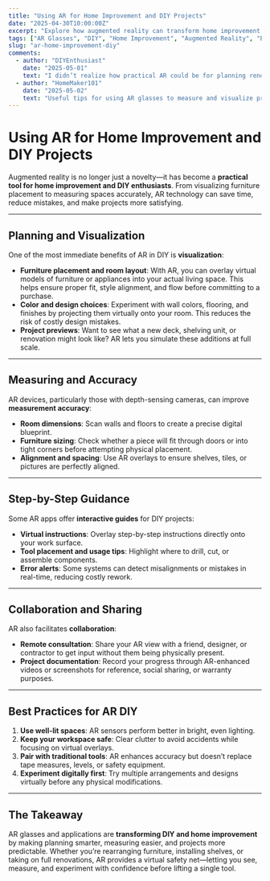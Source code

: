 ```yaml
---
title: "Using AR for Home Improvement and DIY Projects"
date: "2025-04-30T10:00:00Z"
excerpt: "Explore how augmented reality can transform home improvement and DIY projects, making planning, measuring, and visualizing simpler and more accurate."
tags: ["AR Glasses", "DIY", "Home Improvement", "Augmented Reality", "Evergreen"]
slug: "ar-home-improvement-diy"
comments:
  - author: "DIYEnthusiast"
    date: "2025-05-01"
    text: "I didn’t realize how practical AR could be for planning renovations. Great insights!"
  - author: "HomeMaker101"
    date: "2025-05-02"
    text: "Useful tips for using AR glasses to measure and visualize projects before touching a single tool."
---
```


# Using AR for Home Improvement and DIY Projects

Augmented reality is no longer just a novelty—it has become a **practical tool for home improvement and DIY enthusiasts**. From visualizing furniture placement to measuring spaces accurately, AR technology can save time, reduce mistakes, and make projects more satisfying.

---

## Planning and Visualization

One of the most immediate benefits of AR in DIY is **visualization**:

- **Furniture placement and room layout**: With AR, you can overlay virtual models of furniture or appliances into your actual living space. This helps ensure proper fit, style alignment, and flow before committing to a purchase.  
- **Color and design choices**: Experiment with wall colors, flooring, and finishes by projecting them virtually onto your room. This reduces the risk of costly design mistakes.  
- **Project previews**: Want to see what a new deck, shelving unit, or renovation might look like? AR lets you simulate these additions at full scale.

---

## Measuring and Accuracy

AR devices, particularly those with depth-sensing cameras, can improve **measurement accuracy**:

- **Room dimensions**: Scan walls and floors to create a precise digital blueprint.  
- **Furniture sizing**: Check whether a piece will fit through doors or into tight corners before attempting physical placement.  
- **Alignment and spacing**: Use AR overlays to ensure shelves, tiles, or pictures are perfectly aligned.

---

## Step-by-Step Guidance

Some AR apps offer **interactive guides** for DIY projects:

- **Virtual instructions**: Overlay step-by-step instructions directly onto your work surface.  
- **Tool placement and usage tips**: Highlight where to drill, cut, or assemble components.  
- **Error alerts**: Some systems can detect misalignments or mistakes in real-time, reducing costly rework.

---

## Collaboration and Sharing

AR also facilitates **collaboration**:

- **Remote consultation**: Share your AR view with a friend, designer, or contractor to get input without them being physically present.  
- **Project documentation**: Record your progress through AR-enhanced videos or screenshots for reference, social sharing, or warranty purposes.

---

## Best Practices for AR DIY

1. **Use well-lit spaces**: AR sensors perform better in bright, even lighting.  
2. **Keep your workspace safe**: Clear clutter to avoid accidents while focusing on virtual overlays.  
3. **Pair with traditional tools**: AR enhances accuracy but doesn’t replace tape measures, levels, or safety equipment.  
4. **Experiment digitally first**: Try multiple arrangements and designs virtually before any physical modifications.

---

## The Takeaway

AR glasses and applications are **transforming DIY and home improvement** by making planning smarter, measuring easier, and projects more predictable. Whether you’re rearranging furniture, installing shelves, or taking on full renovations, AR provides a virtual safety net—letting you see, measure, and experiment with confidence before lifting a single tool.
